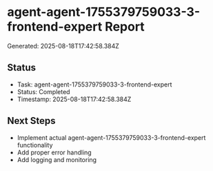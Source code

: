 # agent-agent-1755379759033-3-frontend-expert Report

Generated: 2025-08-18T17:42:58.384Z

## Status
- Task: agent-agent-1755379759033-3-frontend-expert
- Status: Completed
- Timestamp: 2025-08-18T17:42:58.384Z

## Next Steps
- Implement actual agent-agent-1755379759033-3-frontend-expert functionality
- Add proper error handling
- Add logging and monitoring
